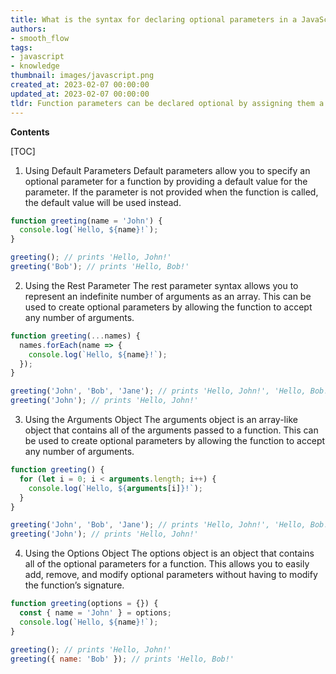 ```yaml
---
title: What is the syntax for declaring optional parameters in a JavaScript function?
authors:
- smooth_flow
tags:
- javascript
- knowledge
thumbnail: images/javascript.png
created_at: 2023-02-07 00:00:00
updated_at: 2023-02-07 00:00:00
tldr: Function parameters can be declared optional by assigning them a default value.
---
```


**Contents**

[TOC]

1. Using Default Parameters
  Default parameters allow you to specify an optional parameter for a function by providing a default value for the parameter. If the parameter is not provided when the function is called, the default value will be used instead.

```javascript
function greeting(name = 'John') {
  console.log(`Hello, ${name}!`);
}

greeting(); // prints 'Hello, John!'
greeting('Bob'); // prints 'Hello, Bob!'
```

2. Using the Rest Parameter
  The rest parameter syntax allows you to represent an indefinite number of arguments as an array. This can be used to create optional parameters by allowing the function to accept any number of arguments.

```javascript
function greeting(...names) {
  names.forEach(name => {
    console.log(`Hello, ${name}!`);
  });
}

greeting('John', 'Bob', 'Jane'); // prints 'Hello, John!', 'Hello, Bob!', 'Hello, Jane!'
greeting('John'); // prints 'Hello, John!'
```

3. Using the Arguments Object
  The arguments object is an array-like object that contains all of the arguments passed to a function. This can be used to create optional parameters by allowing the function to accept any number of arguments.

```javascript
function greeting() {
  for (let i = 0; i < arguments.length; i++) {
    console.log(`Hello, ${arguments[i]}!`);
  }
}

greeting('John', 'Bob', 'Jane'); // prints 'Hello, John!', 'Hello, Bob!', 'Hello, Jane!'
greeting('John'); // prints 'Hello, John!'
```

4. Using the Options Object
  The options object is an object that contains all of the optional parameters for a function. This allows you to easily add, remove, and modify optional parameters without having to modify the function’s signature.

```javascript
function greeting(options = {}) {
  const { name = 'John' } = options;
  console.log(`Hello, ${name}!`);
}

greeting(); // prints 'Hello, John!'
greeting({ name: 'Bob' }); // prints 'Hello, Bob!'
```
